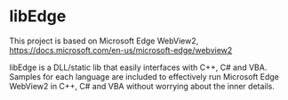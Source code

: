 # libEdge
This project is based on Microsoft Edge WebView2, https://docs.microsoft.com/en-us/microsoft-edge/webview2 

libEdge is a DLL/static lib that easily interfaces with C++, C# and VBA.
Samples for each language are included to effectively run Microsoft Edge WebView2 in C++, C# and VBA without worrying about the inner details.


